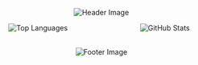 <p align="center">
  <img src="https://capsule-render.vercel.app/api?type=waving&color=auto&height=200&section=header&text=Claire%20J&fontSize=80&fontAlignY=40" alt="Header Image">
</p>

<div align="center" style="display: flex;">
  <div style="flex: 50%;">
    <img src="https://github-readme-stats.vercel.app/api/top-langs/?username=kjeon0901&layout=compact" alt="Top Languages">
  </div>

  <div style="flex: 50%;">
    <img src="https://github-readme-stats.vercel.app/api?username=kjeon0901&show_icons=true" alt="GitHub Stats">
  </div>
</div>

<br>





<!--
### Hi there 👋

- 🔭 I’m currently working on ...
- 🌱 I’m currently learning ...
- 👯 I’m looking to collaborate on ...
- 🤔 I’m looking for help with ...
- 💬 Ask me about ...
- 📫 How to reach me: ...
- 😄 Pronouns: ...
- ⚡ Fun fact: ...
-->


<p align="center">
  <img src="https://capsule-render.vercel.app/api?type=waving&color=auto&height=200&section=footer&text=&fontSize=90" alt="Footer Image">
</p>
